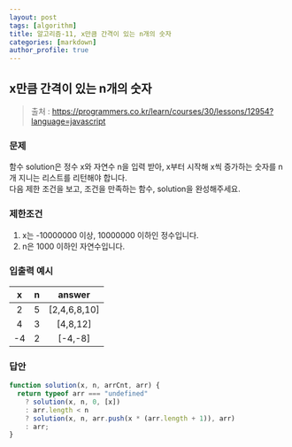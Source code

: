 ```yaml
---
layout: post
tags: [algorithm]
title: 알고리즘-11, x만큼 간격이 있는 n개의 숫자
categories: [markdown]
author_profile: true
---
```


## x만큼 간격이 있는 n개의 숫자

> 출처 : <https://programmers.co.kr/learn/courses/30/lessons/12954?language=javascript>

### 문제

함수 solution은 정수 x와 자연수 n을 입력 받아, x부터 시작해 x씩 증가하는 숫자를 n개 지니는 리스트를 리턴해야 합니다.  
다음 제한 조건을 보고, 조건을 만족하는 함수, solution을 완성해주세요.

### 제한조건

1. x는 -10000000 이상, 10000000 이하인 정수입니다.
2. n은 1000 이하인 자연수입니다.

### 입출력 예시

|  x  |  n  |    answer    |
| :-: | :-: | :----------: |
|  2  |  5  | [2,4,6,8,10] |
|  4  |  3  |   [4,8,12]   |
| -4  |  2  |   [-4,-8]    |

### 답안

```javascript
function solution(x, n, arrCnt, arr) {
  return typeof arr === "undefined"
    ? solution(x, n, 0, [x])
    : arr.length < n
    ? solution(x, n, arr.push(x * (arr.length + 1)), arr)
    : arr;
}
```
